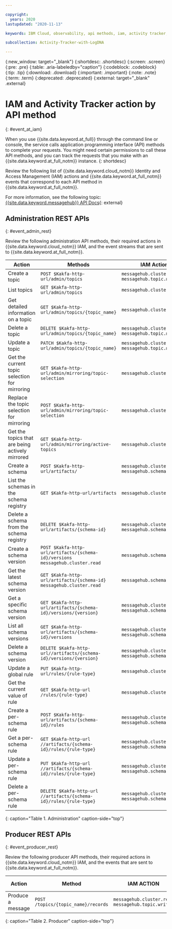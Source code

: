 ```yaml
---

copyright:
  years: 2020
lastupdated: "2020-11-13"

keywords: IBM Cloud, observability, api methods, iam, activity tracker, actions

subcollection: Activity-Tracker-with-LogDNA

---
```


{:new_window: target="_blank"}
{:shortdesc: .shortdesc}
{:screen: .screen}
{:pre: .pre}
{:table: .aria-labeledby="caption"}
{:codeblock: .codeblock}
{:tip: .tip}
{:download: .download}
{:important: .important}
{:note: .note}
{:term: .term}
{:deprecated: .deprecated}
{:external: target="_blank" .external}

# IAM and Activity Tracker action by API method
{: #event_at_iam}

When you use {{site.data.keyword.at_full}} through the command line or console, the service calls application programming interface (API) methods to complete your requests. You might need certain permissions to call these API methods, and you can track the requests that you make with an {{site.data.keyword.at_full_notm}} instance.
{: shortdesc}

Review the following list of {{site.data.keyword.cloud_notm}} Identity and Access Management (IAM) actions and {{site.data.keyword.at_full_notm}} events that correspond to each API method in {{site.data.keyword.at_full_notm}}.

For more information, see the following topic: [{{site.data.keyword.messagehub}} API Docs](https://cloud.ibm.com/apidocs/event-streams){: external}



## Administration REST APIs
{: #event_admin_rest}

Review the following administration API methods, their required actions in {{site.data.keyword.cloud_notm}} IAM, and the event streams that are sent to {{site.data.keyword.at_full_notm}}.

| Action                                    | Methods                 | IAM Action    |  AT Action |
|-------------------------------------------|------------------------|---------------|------------|
| Create a topic | `POST $Kakfa-http-url/admin/topics` | `messagehub.cluster.read messagehub.topic.manage` | `event-streams.topic.create` |
| List topics	| `GET $Kakfa-http-url/admin/topics` | `messagehub.cluster.read` | None |
| Get detailed information on a topic | `GET $Kakfa-http-url/admin/topics/{topic_name}` | `messagehub.cluster.read` | None |
| Delete a topic | `DELETE $Kakfa-http-url/admin/topics/{topic_name}` | `messagehub.cluster.read messagehub.topic.manage` | `event-streams.topic.delete` |
| Update a topic | `PATCH $Kakfa-http-url/admin/topics/{topic_name}` | `messagehub.cluster.read messagehub.topic.manage` | `event-streams.topic.update` |
| Get the current topic selection for mirroring	| `GET $Kakfa-http-url/admin/mirroring/topic-selection` | `messagehub.cluster.manage` | None |
| Replace the topic selection for mirroring	| `POST $Kakfa-http-url/admin/mirroring/topic-selection` | `messagehub.cluster.manage` | None |
| Get the topics that are being actively mirrored | `GET $Kakfa-http-url/admin/mirroring/active-topics` | `messagehub.cluster.manage` | None |
| Create a schema | `POST $Kakfa-http-url/artifacts/` | `messagehub.cluster.read messagehub.schema.write` | `event-streams.schema.create` |
| List the schemas in the schema registry | `GET $Kakfa-http-url/artifacts`	| `messagehub.cluster.read`	| None |
| Delete a schema from the schema registry | `DELETE $Kakfa-http-url/artifacts/{schema-id}` | `messagehub.cluster.read  messagehub.schema.manage` | `event-streams.schema.delete` |
| Create a schema version | `POST $Kakfa-http-url/artifacts/{schema-id}/versions messagehub.cluster.read` |`messagehub.schema.write` | `event-streams.schema.create` |
| Get the latest schema version	| `GET $Kakfa-http-url/artifacts/{schema-id} messagehub.cluster.read` | `messagehub.schema.read` | None |
| Get a specific schema version	| `GET $Kakfa-http-url/artifacts/{schema-id}/versions/{version}` | `messagehub.cluster.read messagehub.schema.read`	| None |
| List all schema versions | `GET $Kakfa-http-url/artifacts/{schema-id}/versions` | `messagehub.cluster.read  messagehub.schema.read` | None |
| Delete a schema version	| `DELETE $Kakfa-http-url//artifacts/{schema-id}/versions/{version}` | `messagehub.cluster.read. messagehub.schema.manage` | `event-streams.schema.delete` |
| Update a global rule | `PUT $Kakfa-http-url/rules/{rule-type}` | `messagehub.cluster.manage` | `event-streams.schema-rule.update` |
| Get the current value of rule	| `GET $Kakfa-http-url /rules/{rule-type}`	| `messagehub.cluster.read`	| None |
| Create a per-schema rule	| `POST $Kakfa-http-url/artifacts/{schema-id}/rules` | `messagehub.cluster.read  messagehub.schema.manage`	| `event-streams.schema-rule.create` |
| Get a per-schema rule	| `GET $Kakfa-http-url //artifacts/{schema-id}/rules/{rule-type}` | `messagehub.cluster.read  messagehub.schema.read` | None |
| Update a per-schema rule | `PUT $Kakfa-http-url //artifacts/{schema-id}/rules/{rule-type}` | `messagehub.cluster.read  messagehub.schema.manage`	| `event-streams.schema-rule.update` |
| Delete a per-schema rule | `DELETE $Kakfa-http-url //artifacts/{schema-id}/rules/{rule-type}` | `messagehub.cluster.read  messagehub.schema.manage` | `event-streams.schema-rule.delete` |
{: caption="Table 1. Administration" caption-side="top"}

## Producer REST APIs
{: #event_producer_rest}

Review the following producer API methods, their required actions in {{site.data.keyword.cloud_notm}} IAM, and the events that are sent to {{site.data.keyword.at_full_notm}}.

| Action                                    | Method                 | IAM ACTION    |  AT ACTION |
|-------------------------------------------|------------------------|---------------|------------|
| Produce a message | `POST /topics/{topic_name}/records` | `messagehub.cluster.read messagehub.topic.write` | 	None |
{: caption="Table 2. Producer" caption-side="top"}

